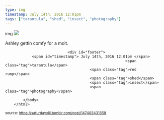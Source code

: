 ```yaml
---
type: img
timestamp: July 14th, 2016 12:01pm
tags: ["tarantula", "shed", "insect", "photography"]
---
```

img
<img src="https://saturdayxiii.github.io/media/147403431858.jpg"/>
                                                                                          
Ashley gettin comfy for a molt.
 
                                    
                
                
                
                
                                <div id="footer">
                <span id="timestamp"> July 14th, 2016 12:01pm </span>
                                                          <span class="tag">tarantula</span>
                                          <span class="tag">red rump</span>
                                          <span class="tag">shed</span>
                                          <span class="tag">insect</span>
                                          <span class="tag">photography</span>
                                                    
            </body>
        </html>

        
<small>source: https://saturdayxiii.tumblr.com/post/147403431858</small>